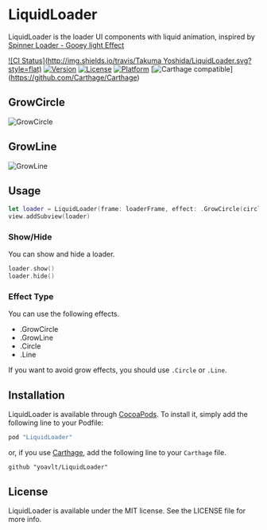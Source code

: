 # LiquidLoader
LiquidLoader is the loader UI components with liquid animation, inspired by [Spinner Loader - Gooey light Effect](http://www.materialup.com/posts/spinner-loader-gooey-light-effect)

[![CI Status](http://img.shields.io/travis/Takuma Yoshida/LiquidLoader.svg?style=flat)](https://travis-ci.org/yoavlt/LiquidLoader)
[![Version](https://img.shields.io/cocoapods/v/LiquidLoader.svg?style=flat)](http://cocoapods.org/pods/LiquidLoader)
[![License](https://img.shields.io/cocoapods/l/LiquidLoader.svg?style=flat)](http://cocoapods.org/pods/LiquidLoader)
[![Platform](https://img.shields.io/cocoapods/p/LiquidLoader.svg?style=flat)](http://cocoapods.org/pods/LiquidLoader)
[![Carthage compatible](https://img.shields.io/badge/Carthage-compatible-4BC51D.svg?style=flat)]
(https://github.com/Carthage/Carthage)

## GrowCircle
![GrowCircle](https://github.com/yoavlt/LiquidLoader/blob/master/Demo/grow-circle.gif?raw=true)

## GrowLine
![GrowLine](https://github.com/yoavlt/LiquidLoader/blob/master/Demo/grow-line.gif?raw=true)


## Usage

```swift
let loader = LiquidLoader(frame: loaderFrame, effect: .GrowCircle(circleColor))
view.addSubview(loader)
```

### Show/Hide

You can show and hide a loader.

```swift
loader.show()
loader.hide()
```

### Effect Type
You can use the following effects.
* .GrowCircle
* .GrowLine
* .Circle
* .Line

If you want to avoid grow effects, you should use `.Circle` or `.Line`.

## Installation

LiquidLoader is available through [CocoaPods](http://cocoapods.org). To install
it, simply add the following line to your Podfile:

```ruby
pod "LiquidLoader"
```

or, if you use [Carthage](https://github.com/Carthage/Carthage), add the following line to your `Carthage` file.

```
github "yoavlt/LiquidLoader"
```

## License

LiquidLoader is available under the MIT license. See the LICENSE file for more info.
